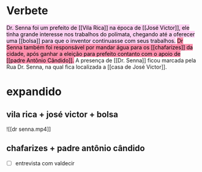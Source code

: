 # Verbete
<mark style="background: #FFB8EBA6;">Dr. Senna foi um prefeito de [[Vila Rica]] na época de [[José Victor]], ele tinha grande interesse nos trabalhos do polímata, chegando até a oferecer uma [[bolsa]] para que o inventor continuasse com seus trabalhos.</mark> <mark style="background: #FF5582A6;">Dr Senna também foi responsável por mandar água para os [[chafarizes]] da cidade, após ganhar a eleição para prefeito contanto com o apoio de [[padre Antônio Cândido]].</mark> A presença de [[Dr. Senna]] ficou marcada pela Rua Dr. Senna, na qual fica localizada a [[casa de José Victor]].

# expandido
## vila rica + josé victor + bolsa 
![[dr senna.mp4]]
## chafarizes + padre antônio cândido 
- [ ] entrevista com valdecir